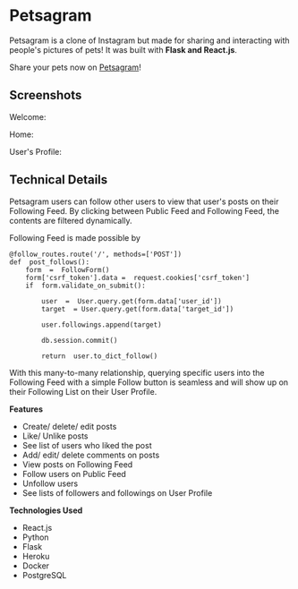 # Petsagram

Petsagram is a clone of Instagram but made for sharing and interacting with people's pictures of pets! It was built with **Flask and React.js**.

Share your pets now on [Petsagram](https://petsagram-app.herokuapp.com/)!

## Screenshots

Welcome:

Home:

User's Profile:


## Technical Details
Petsagram users can follow other users to view that user's posts on their Following Feed. By clicking between Public Feed and Following Feed, the contents are filtered dynamically.

Following Feed is made possible by  

    @follow_routes.route('/', methods=['POST'])
    def  post_follows():
	    form  =  FollowForm()
	    form['csrf_token'].data =  request.cookies['csrf_token']
	    if  form.validate_on_submit():
	    
		    user  =  User.query.get(form.data['user_id'])
		    target  = User.query.get(form.data['target_id'])
		    
		    user.followings.append(target)
		    
		    db.session.commit()
		    
		    return  user.to_dict_follow()
With this many-to-many relationship, querying specific users into the Following Feed with a simple Follow button is seamless and will show up on their Following List on their User Profile.

**Features**

 - Create/ delete/ edit posts
 - Like/ Unlike posts
 - See list of users who liked the post
 - Add/ edit/ delete comments on posts
 - View posts on Following Feed
 - Follow users on Public Feed
 - Unfollow users
 - See lists of followers and followings on User Profile

**Technologies Used**

 - React.js
 - Python
 - Flask
 - Heroku
 - Docker
 - PostgreSQL
